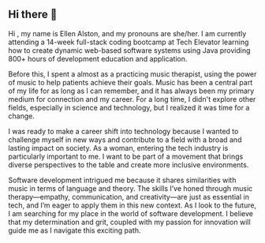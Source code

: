 ## Hi there 👋

Hi , my name is Ellen Alston, and my pronouns are she/her. I am currently attending a 14-week full-stack coding bootcamp at Tech Elevator learning how to create dynamic web-based software systems using Java providing 800+ hours of development education and application. 

Before this, I spent a almost as a practicing music therapist, using the power of music to help patients achieve their goals. Music has been a central part of my life for as long as I can remember, and it has always been my primary medium for connection and my career. For a long time, I didn't explore other fields, especially in science and technology, but I realized it was time for a change.

I was ready to make a career shift into technology because I wanted to challenge myself in new ways and contribute to a field with a broad and lasting impact on society. As a woman, entering the tech industry is particularly important to me. I want to be part of a movement that brings diverse perspectives to the table and create more inclusive environments.

Software development intrigued me because it shares similarities with music in terms of language and theory. The skills I’ve honed through music therapy—empathy, communication, and creativity—are just as essential in tech, and I’m eager to apply them in this new context.
As I look to the future, I am searching for my place in the world of software development. I believe that my determination and grit, coupled with my passion for innovation will guide me as I navigate this exciting path.

<!--
**ellenalston/ellenalston** is a ✨ _special_ ✨ repository because its `README.md` (this file) appears on your GitHub profile.

Here are some ideas to get you started:

- 🔭 I’m currently working on ...
- 🌱 I’m currently learning ...
- 👯 I’m looking to collaborate on ...
- 🤔 I’m looking for help with ...
- 💬 Ask me about ...
- 📫 How to reach me: ...
- 😄 Pronouns: ...
- ⚡ Fun fact: ...
-->
